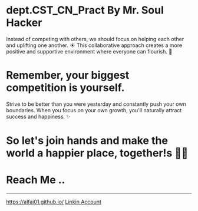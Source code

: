 # dept.CST_CN_Pract By Mr. Soul Hacker

Instead of competing with others, we should focus on helping each other and uplifting one another. 
☀️ This collaborative approach creates a more positive and supportive environment where everyone can flourish. 🤝

# Remember, your biggest competition is yourself. 
Strive to be better than you were yesterday and constantly push your own boundaries. 
When you focus on your own growth, you'll naturally attract success and happiness. ✨

# So let's join hands and make the world a happier place, together!s 🫵🏻 
# Reach Me ..
 _____________________________
https://alfaj01.github.io/
[Linkin Account](https://www.linkedin.com/in/md-afsarul-hoque-748397268/)

